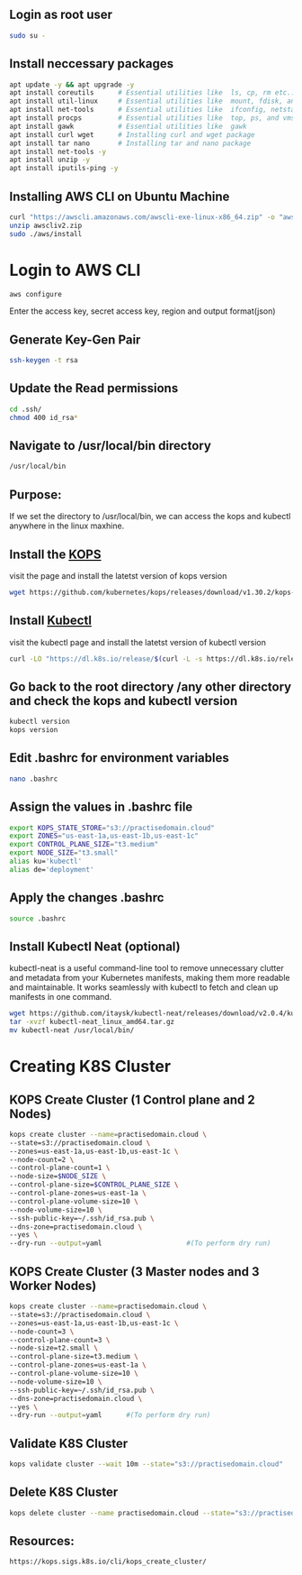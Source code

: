 ## Login as root user
```bash
sudo su -
```

## Install neccessary packages
```bash
apt update -y && apt upgrade -y
apt install coreutils      # Essential utilities like  ls, cp, rm etc..
apt install util-linux     # Essential utilities like  mount, fdisk, and login
apt install net-tools      # Essential utilities like  ifconfig, netstat, route etc..
apt install procps         # Essential utilities like  top, ps, and vmstat, the procps
apt install gawk           # Essential utilities like  gawk
apt install curl wget      # Installing curl and wget package
apt install tar nano       # Installing tar and nano package
apt install net-tools -y
apt install unzip -y
apt install iputils-ping -y
```

## Installing AWS CLI on Ubuntu Machine
```bash
curl "https://awscli.amazonaws.com/awscli-exe-linux-x86_64.zip" -o "awscliv2.zip"
unzip awscliv2.zip
sudo ./aws/install
```

# Login to AWS CLI
```bash
aws configure
```
Enter the access key, secret access key, region and output format(json)

## Generate Key-Gen Pair
```bash
ssh-keygen -t rsa
```
## Update the Read permissions
```bash
cd .ssh/
chmod 400 id_rsa*
```

## Navigate to /usr/local/bin directory
```bash
/usr/local/bin
```

## Purpose:
If we set the directory to /usr/local/bin, we can access the kops and kubectl anywhere in the linux maxhine.

## Install the [KOPS](https://github.com/kubernetes/kops/releases)

visit the page and install the latetst version of kops version
```bash
wget https://github.com/kubernetes/kops/releases/download/v1.30.2/kops-linux-amd64
```

## Install [Kubectl](https://kubernetes.io/docs/tasks/tools/install-kubectl-linux/)
visit the kubectl page and install the latetst version of kubectl version
```bash
curl -LO "https://dl.k8s.io/release/$(curl -L -s https://dl.k8s.io/release/stable.txt)/bin/linux/amd64/kubectl"
```

## Go back to the root directory /any other directory and check the kops and kubectl version
```bash
kubectl version
kops version
```

## Edit .bashrc for environment variables
```bash
nano .bashrc
```

## Assign the values in .bashrc file
```bash
export KOPS_STATE_STORE="s3://practisedomain.cloud"
export ZONES="us-east-1a,us-east-1b,us-east-1c"
export CONTROL_PLANE_SIZE="t3.medium"
export NODE_SIZE="t3.small"
alias ku='kubectl'
alias de='deployment'
```

## Apply the changes .bashrc
```bash
source .bashrc
```

## Install Kubectl Neat (optional)
kubectl-neat is a useful command-line tool to remove unnecessary clutter and metadata from your Kubernetes manifests, making them more readable and maintainable. It works seamlessly with kubectl to fetch and clean up manifests in one command.

```bash
wget https://github.com/itaysk/kubectl-neat/releases/download/v2.0.4/kubectl-neat_linux_amd64.tar.gz
tar -xvzf kubectl-neat_linux_amd64.tar.gz
mv kubectl-neat /usr/local/bin/
```

# Creating K8S Cluster
## KOPS Create Cluster (1 Control plane and 2 Nodes)
```bash
kops create cluster --name=practisedomain.cloud \
--state=s3://practisedomain.cloud \
--zones=us-east-1a,us-east-1b,us-east-1c \
--node-count=2 \
--control-plane-count=1 \
--node-size=$NODE_SIZE \
--control-plane-size=$CONTROL_PLANE_SIZE \
--control-plane-zones=us-east-1a \
--control-plane-volume-size=10 \
--node-volume-size=10 \
--ssh-public-key=~/.ssh/id_rsa.pub \
--dns-zone=practisedomain.cloud \
--yes \
--dry-run --output=yaml                     #(To perform dry run)
```

## KOPS Create Cluster (3 Master nodes and 3 Worker Nodes)
```bash
kops create cluster --name=practisedomain.cloud \
--state=s3://practisedomain.cloud \
--zones=us-east-1a,us-east-1b,us-east-1c \
--node-count=3 \
--control-plane-count=3 \
--node-size=t2.small \
--control-plane-size=t3.medium \
--control-plane-zones=us-east-1a \
--control-plane-volume-size=10 \
--node-volume-size=10 \
--ssh-public-key=~/.ssh/id_rsa.pub \
--dns-zone=practisedomain.cloud \
--yes \
--dry-run --output=yaml      #(To perform dry run)
```

## Validate K8S Cluster
```bash
kops validate cluster --wait 10m --state="s3://practisedomain.cloud"
```

## Delete K8S Cluster
```bash
kops delete cluster --name practisedomain.cloud --state="s3://practisedomain.cloud" --yes
```

## Resources:
``` bash
https://kops.sigs.k8s.io/cli/kops_create_cluster/
```
